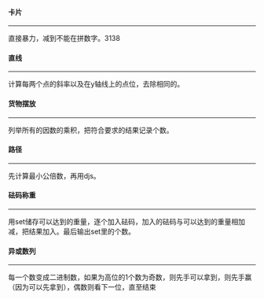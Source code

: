 #### 卡片

---

直接暴力，减到不能在拼数字。3138

#### 直线

---

计算每两个点的斜率以及在y轴线上的点位，去除相同的。

#### 货物摆放

---

列举所有的因数的乘积，把符合要求的结果记录个数。

#### 路径

---

先计算最小公倍数，再用djs。

#### 砝码称重

---

用set储存可以达到的重量，逐个加入砝码，加入的砝码与可以达到的重量相加减，把结果加入。最后输出set里的个数。

#### 异或数列

---

每一个数变成二进制数，如果为高位的1个数为奇数，则先手可以拿到，则先手赢（因为可以先拿到），偶数则看下一位，直至结束